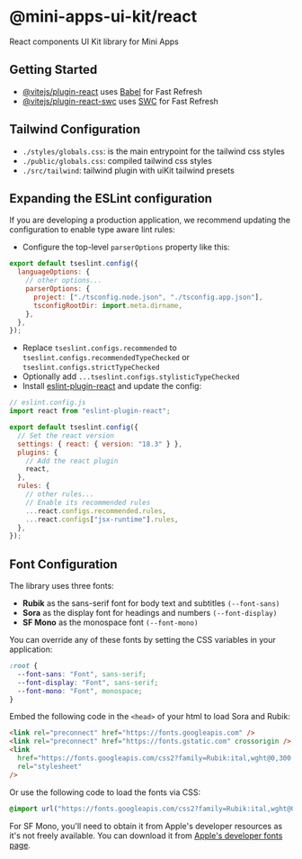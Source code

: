 # @mini-apps-ui-kit/react

React components UI Kit library for Mini Apps

## Getting Started

- [@vitejs/plugin-react](https://github.com/vitejs/vite-plugin-react/blob/main/packages/plugin-react/README.md) uses [Babel](https://babeljs.io/) for Fast Refresh
- [@vitejs/plugin-react-swc](https://github.com/vitejs/vite-plugin-react-swc) uses [SWC](https://swc.rs/) for Fast Refresh

## Tailwind Configuration

- `./styles/globals.css`: is the main entrypoint for the tailwind css styles
- `./public/globals.css`: compiled tailwind css styles
- `./src/tailwind`: tailwind plugin with uiKit tailwind presets

## Expanding the ESLint configuration

If you are developing a production application, we recommend updating the configuration to enable type aware lint rules:

- Configure the top-level `parserOptions` property like this:

```js
export default tseslint.config({
  languageOptions: {
    // other options...
    parserOptions: {
      project: ["./tsconfig.node.json", "./tsconfig.app.json"],
      tsconfigRootDir: import.meta.dirname,
    },
  },
});
```

- Replace `tseslint.configs.recommended` to `tseslint.configs.recommendedTypeChecked` or `tseslint.configs.strictTypeChecked`
- Optionally add `...tseslint.configs.stylisticTypeChecked`
- Install [eslint-plugin-react](https://github.com/jsx-eslint/eslint-plugin-react) and update the config:

```js
// eslint.config.js
import react from "eslint-plugin-react";

export default tseslint.config({
  // Set the react version
  settings: { react: { version: "18.3" } },
  plugins: {
    // Add the react plugin
    react,
  },
  rules: {
    // other rules...
    // Enable its recommended rules
    ...react.configs.recommended.rules,
    ...react.configs["jsx-runtime"].rules,
  },
});
```

## Font Configuration

The library uses three fonts:

- **Rubik** as the sans-serif font for body text and subtitles `(--font-sans)`
- **Sora** as the display font for headings and numbers `(--font-display)`
- **SF Mono** as the monospace font `(--font-mono)`

You can override any of these fonts by setting the CSS variables in your application:

```css
:root {
  --font-sans: "Font", sans-serif;
  --font-display: "Font", sans-serif;
  --font-mono: "Font", monospace;
}
```

Embed the following code in the `<head>` of your html to load Sora and Rubik:

```html
<link rel="preconnect" href="https://fonts.googleapis.com" />
<link rel="preconnect" href="https://fonts.gstatic.com" crossorigin />
<link
  href="https://fonts.googleapis.com/css2?family=Rubik:ital,wght@0,300..900;1,300..900&family=Sora:wght@100..800&display=swap"
  rel="stylesheet"
/>
```

Or use the following code to load the fonts via CSS:

```css
@import url("https://fonts.googleapis.com/css2?family=Rubik:ital,wght@0,300..900;1,300..900&family=Sora:wght@100..800&display=swap");
```

For SF Mono, you'll need to obtain it from Apple's developer resources as it's not freely available. You can download it from [Apple's developer fonts page](https://developer.apple.com/fonts/).
